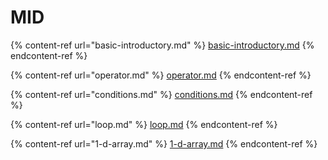 # MID



{% content-ref url="basic-introductory.md" %}
[basic-introductory.md](basic-introductory.md)
{% endcontent-ref %}

{% content-ref url="operator.md" %}
[operator.md](operator.md)
{% endcontent-ref %}

{% content-ref url="conditions.md" %}
[conditions.md](conditions.md)
{% endcontent-ref %}

{% content-ref url="loop.md" %}
[loop.md](loop.md)
{% endcontent-ref %}

{% content-ref url="1-d-array.md" %}
[1-d-array.md](1-d-array.md)
{% endcontent-ref %}
